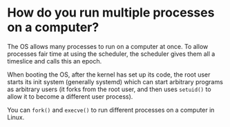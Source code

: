 # How do you run multiple processes on a computer?

The OS allows many processes to run on a computer at once. To allow processes fair time at using the scheduler, the scheduler gives them all a timeslice and calls this an epoch.

When booting the OS, after the kernel has set up its code, the root user starts its init system (generally systemd) which can start arbitrary programs as arbitrary users (it forks from the root user, and then uses `setuid()` to allow it to become a different user process).

You can `fork()` and `execve()` to run different processes on a computer in Linux.
